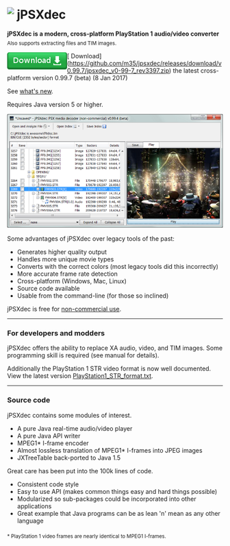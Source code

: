 # <img src="jpsxdec/src/jpsxdec/gui/icon48.png" align="top"> jPSXdec

**jPSXdec is a modern, cross-platform PlayStation 1 audio/video converter**  
<sub>Also supports extracting files and TIM images.</sub>

[<img align="left" src=".github/Download.png"> Download]
(https://github.com/m35/jpsxdec/releases/download/v0.99.7/jpsxdec_v0-99-7_rev3397.zip) 
the latest cross-platform version 0.99.7 (beta) (8 Jan 2017)

<div>
</div>

See [what's new](jpsxdec/doc/CHANGES.txt).

Requires Java version 5 or higher.

![Screenshot](.github/jpsxdec0-99-4win.png)

Some advantages of jPSXdec over legacy tools of the past:

* Generates higher quality output
* Handles more unique movie types
* Converts with the correct colors (most legacy tools did this incorrectly)
* More accurate frame rate detection
* Cross-platform (Windows, Mac, Linux)
* Source code available 
* Usable from the command-line (for those so inclined)

jPSXdec is free for [non-commercial use](.github/LICENSE.md).

----------------------------------------------------------------------------------

### For developers and modders

jPSXdec offers the ability to replace XA audio, video, and TIM images. Some programming skill is required (see manual for details).

Additionally the PlayStation 1 STR video format is now well documented. View the latest version [PlayStation1_STR_format.txt](jpsxdec/PlayStation1_STR_format.txt).

----------------------------------------------------------------------------------

### Source code

jPSXdec contains some modules of interest.

* A pure Java real-time audio/video player
* A pure Java API writer
* MPEG1* I-frame encoder
* Almost lossless translation of MPEG1* I-frames into JPEG images
* JXTreeTable back-ported to Java 1.5

Great care has been put into the 100k lines of code.

* Consistent code style
* Easy to use API (makes common things easy and hard things possible)
* Modularized so sub-packages could be incorporated into other applications
* Great example that Java programs can be as lean 'n' mean as any other language

<sub>* PlayStation 1 video frames are nearly identical to MPEG1 I-frames.</sub>